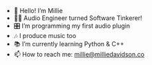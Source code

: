 - 👋 Hello! I’m Millie
- 👩‍💻 Audio Engineer turned Software Tinkerer!
- 🎛️ I’m programming my first audio plugin
- 🎶 I produce music too
- 📚 I’m currently learning Python & C++
- 📫 How to reach me: millie@milliedavidson.co

<!---
Millie483/Millie483 is a ✨ special ✨ repository because its `README.md` (this file) appears on your GitHub profile.
You can click the Preview link to take a look at your changes.
--->
